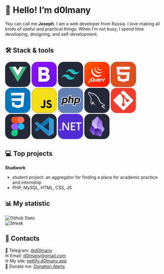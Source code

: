 # 💜 Hello! I’m d0lmany <img src='./assets/boy.svg' width='35'>
You can call me **Joseph**. I am a web developer from Russia. I love making all kinds of useful and practical things. When I'm not busy, I spend time developing, designing, and self-development.

## 🛠 Stack & tools 
![Vue.js 3](./assets/vue.svg)
![Bootstrap](./assets/Bootstrap.svg)
![Tailwind CSS](./assets/Tailwind.svg)
![jQuery](./assets/jquery.svg)
![HTML](./assets/HTML.svg)
![CSS](./assets/CSS.svg)
![JavaScript](./assets/JS.svg)
![PHP](./assets/php.svg)
![MySQL](./assets/mysql.svg)
![Git](./assets/git.svg)
![Figma](./assets/figma.svg)
![Visual Studio Code](./assets/vscode.svg)
![.NET (C#)](./assets/net.svg)
![Obsidian](./assets/obsidian.svg)

## 💻 Top projects 
**Studwork**
- student project: an aggregator for finding a place for academic practice and internship
- PHP, MySQL, HTML, CSS, JS

## 📊 My statistic
![Github Stats](https://github-readme-stats.vercel.app/api?username=d0lmany&show_icons=true&theme=radical)  
![Streak](https://github-readme-streak-stats.herokuapp.com/?user=d0lmany&theme=dark)

## 💌 Contacts
💬 Telegram: [@d0lmany](https://t.me/d0lmany)  
✉ Email: [d0lmany@gmail.com](mailto:d0lmany.is.god@gmail.com)  
🌐 My site: [netlify.d0lmany.app](https://d0lmany.netlify.app/)  
🍩 Donate me: [Donation Alerts](https://donationalerts.com/r/d0lmany)
